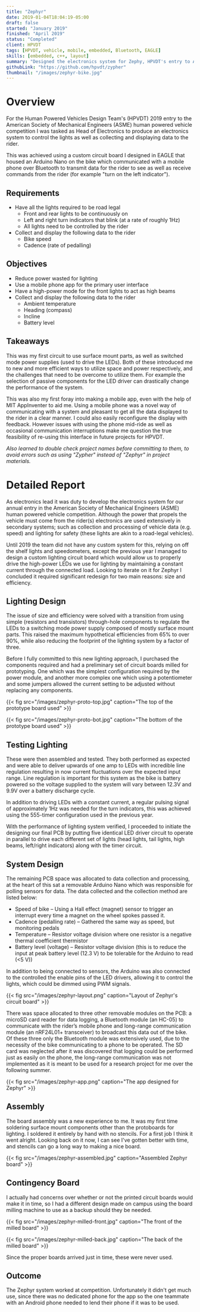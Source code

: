 ```yaml
---
title: "Zephyr"
date: 2019-01-04T18:04:19-05:00
draft: false
started: "January 2019"
finished: "April 2019"
status: "Completed"
client: HPVDT
tags: [HPVDT, vehicle, mobile, embedded, Bluetooth, EAGLE]
skills: [embedded, c++, layout]
summary: "Designed the electronics system for Zephy, HPVDT's entry to ASME 2019"
githubLink: "https://github.com/hpvdt/zypher"
thumbnail: "/images/zephyr-bike.jpg"
---
```


# Overview

For the Human Powered Vehicles Design Team's (HPVDT) 2019 entry to the American Society of Mechanical Engineers (ASME) human powered vehicle competition I was tasked as Head of Electronics to produce an electronics system to control the lights as well as collecting and displaying data to the rider.

This was achieved using a custom circuit board I designed in EAGLE that housed an Arduino Nano on the bike which communicated with a mobile phone over Bluetooth to transmit data for the rider to see as well as receive commands from the rider (for example "turn on the left indicator").

## Requirements
- Have all the lights required to be road legal
  - Front and rear lights to be continuously on
  - Left and right turn indicators that blink (at a rate of roughly 1Hz)
  - All lights need to be controlled by the rider
- Collect and display the following data to the rider
  - Bike speed
  - Cadence (rate of pedalling)

## Objectives
- Reduce power wasted for lighting
- Use a mobile phone app for the primary user interface
- Have a high-power mode for the front lights to act as high beams
- Collect and display the following data to the rider
  - Ambient temperature
  - Heading (compass)
  - Incline
  - Battery level

## Takeaways

This was my first circuit to use surface mount parts, as well as switched mode power supplies (used to drive the LEDs). Both of these introduced me to new and more efficient ways to utilize space and power respectively, and the challenges that need to be overcome to utilize them. For example the selection of passive components for the LED driver can drastically change the performance of the system.

This was also my first foray into making a mobile app, even with the help of MIT AppInventer to aid me. Using a mobile phone was a novel way of communicating with a system and pleasant to get all the data displayed to the rider in a clear manner. I could also easily reconfigure the display with feedback. However issues with using the phone mid-ride as well as occasional communication interruptions make me question the true feasibility of re-using this interface in future projects for HPVDT.

*Also learned to double check project names before committing to them, to avoid errors such as using "Zypher" instead of "Zephyr" in project materials.*

# Detailed Report

As electronics lead it was duty to develop the electronics system for our annual entry in the American Society of Mechanical Engineers (ASME) human powered vehicle competition. Although the power that propels the vehicle must come from the rider(s) electronics are used extensively in secondary systems; such as collection and processing of vehicle data (e.g. speed) and lighting for safety (these lights are akin to a road-legal vehicles). 

Until 2019 the team did not have any custom system for this, relying on off the shelf lights and speedometers, except the previous year I managed to design a custom lighting circuit board which would allow us to properly drive the high-power LEDs we use for lighting by maintaining a constant current through the connected load. Looking to iterate on it for Zephyr I concluded it required significant redesign for two main reasons: size and efficiency.

## Lighting Design

The issue of size and efficiency were solved with a transition from using simple (resistors and transistors) through-hole components to regulate the LEDs to a switching mode power supply composed of mostly surface mount parts. This raised the maximum hypothetical efficiencies from 65% to over 90%, while also reducing the footprint of the lighting system by a factor of three.

Before I fully committed to this new lighting approach, I purchased the components required and had a preliminary set of circuit boards milled for prototyping. One which was the simplest configuration required by the power module, and another more complex one which using a potentiometer and some jumpers allowed the current setting to be adjusted without replacing any components.

{{< fig src="/images/zephyr-proto-top.jpg" caption="The top  of the prototype board used" >}}

{{< fig src="/images/zephyr-proto-bot.jpg" caption="The bottom of the prototype board used" >}}

## Testing Lighting

These were then assembled and tested. They both performed as expected and were able to deliver upwards of one amp to LEDs with incredible line regulation resulting in now current fluctuations over the expected input range. Line regulation is important for this system as the bike is battery powered so the voltage supplied to the system will vary between 12.3V and 9.9V over a battery discharge cycle.

In addition to driving LEDs with a constant current, a regular pulsing signal of approximately 1Hz was needed for the turn indicators, this was achieved using the 555-timer configuration used in the previous year.

With the performance of lighting system verified, I proceeded to initiate the designing our final PCB by putting five identical LED driver circuit to operate in parallel to drive each different set of lights (head lights, tail lights, high beams, left/right indicators) along with the timer circuit.

## System Design

The remaining PCB space was allocated to data collection and processing, at the heart of this sat a removable Arduino Nano which was responsible for polling sensors for data. The data collected and the collection method are listed below:

- Speed of bike – Using a Hall effect (magnet) sensor to trigger an interrupt every time a magnet on the wheel spokes passed it.
- Cadence (pedalling rate) – Gathered the same way as speed, but monitoring pedals
- Temperature – Resistor voltage division where one resistor is a negative thermal coefficient thermistor
- Battery level (voltage) – Resistor voltage division (this is to reduce the input at peak battery level (12.3&nbsp;V) to be tolerable for the Arduino to read (<5&nbsp;V))

In addition to being connected to sensors, the Arduino was also connected to the controlled the enable pins of the LED drivers, allowing it to control the lights, which could be dimmed using PWM signals.

{{< fig src="/images/zephyr-layout.png" caption="Layout of Zephyr's circuit board" >}}

There was space allocated to three other removable modules on the PCB: a microSD card reader for data logging, a Bluetooth module (an HC-05) to communicate with the rider’s mobile phone and long-range communication module (an nRF24L01+ transceiver) to broadcast this data out of the bike. Of these three only the Bluetooth module was extensively used, due to the necessity of the bike communicating to a phone to be operated. The SD card was neglected after it was discovered that logging could be performed just as easily on the phone, the long-range communication was not implemented as it is meant to be used for a research project for me over the following summer.

{{< fig src="/images/zephyr-app.png" caption="The app designed for Zephyr" >}}

## Assembly 

The board assembly was a new experience to me. It was my first time soldering surface mount components other than the protoboards for lighting. I soldered it entirely by hand with no stencils. For a first job I think it went alright. Looking back on it now, I can see I've gotten better with time, and stencils can go a long way to making a nice board.

{{< fig src="/images/zephyr-assembled.jpg" caption="Assembled Zephyr board" >}}

## Contingency Board

I actually had concerns over whether or not the printed circuit boards would make it in time, so I had a different design made on campus using the board milling machine to use as a backup should they be needed. 

{{< fig src="/images/zephyr-milled-front.jpg" caption="The front of the milled board" >}}

{{< fig src="/images/zephyr-milled-back.jpg" caption="The back of the milled board" >}}

Since the proper boards arrived just in time, these were never used.

## Outcome

The Zephyr system worked at competition. Unfortunately it didn't get much use, since there was no dedicated phone for the app so the one teammate with an Android phone needed to lend their phone if it was to be used.

